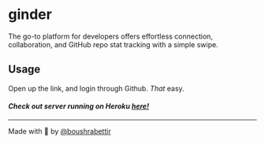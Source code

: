 # ginder

The go-to platform for developers offers effortless connection, collaboration, and GitHub repo stat tracking with a simple swipe.

## Usage

Open up the link, and login through Github. _That_ easy.


#### *Check out server running on Heroku [here!](https://github.com/boushrabettir/ginder-backend)*

---

Made with 💙 by [@boushrabettir](https://github.com/boushrabettir)
